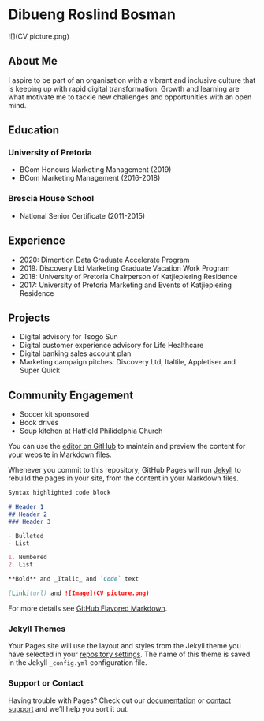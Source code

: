 # Dibueng Roslind Bosman 

![](CV picture.png) 

## About Me

I aspire to be part of an organisation with a vibrant and inclusive culture that is keeping up with rapid digital transformation. Growth and learning are what motivate me to tackle new challenges and opportunities with an open mind.

## Education
### University of Pretoria
- BCom Honours Marketing Management (2019)
- BCom Marketing Management (2016-2018)

### Brescia House School 
- National Senior Certificate (2011-2015)

## Experience
- 2020: Dimention Data Graduate Accelerate Program
- 2019: Discovery Ltd Marketing Graduate Vacation Work Program 
- 2018: University of Pretoria Chairperson of Katjiepiering Residence
- 2017: University of Pretoria Marketing and Events of  Katjiepiering Residence 

## Projects 
- Digital advisory for Tsogo Sun
- Digital customer experience advisory for Life Healthcare
- Digital banking sales account plan
- Marketing campaign pitches: Discovery Ltd, Italtile, Appletiser and Super Quick

## Community Engagement
- Soccer kit sponsored
- Book drives
- Soup kitchen at Hatfield Philidelphia Church 

You can use the [editor on GitHub](https://github.com/dibzrozb/Dibueng-Bosman/edit/master/README.md) to maintain and preview the content for your website in Markdown files.

Whenever you commit to this repository, GitHub Pages will run [Jekyll](https://jekyllrb.com/) to rebuild the pages in your site, from the content in your Markdown files.


```markdown
Syntax highlighted code block

# Header 1
## Header 2
### Header 3

- Bulleted
- List

1. Numbered
2. List

**Bold** and _Italic_ and `Code` text

[Link](url) and ![Image](CV picture.png)
```

For more details see [GitHub Flavored Markdown](https://guides.github.com/features/mastering-markdown/).

### Jekyll Themes

Your Pages site will use the layout and styles from the Jekyll theme you have selected in your [repository settings](https://github.com/dibzrozb/Dibueng-Bosman/settings). The name of this theme is saved in the Jekyll `_config.yml` configuration file.

### Support or Contact

Having trouble with Pages? Check out our [documentation](https://help.github.com/categories/github-pages-basics/) or [contact support](https://github.com/contact) and we’ll help you sort it out.
